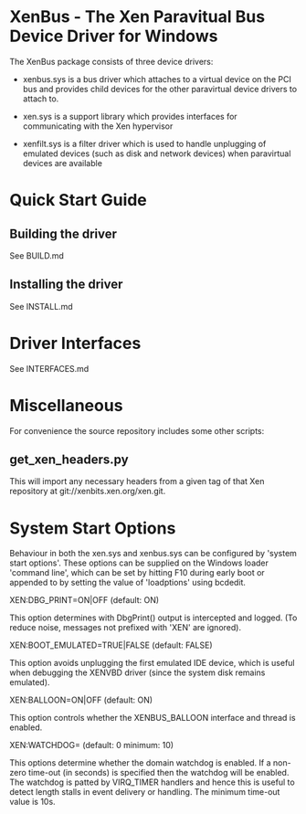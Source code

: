 XenBus - The Xen Paravitual Bus Device Driver for Windows
=========================================================

The XenBus package consists of three device drivers:

*    xenbus.sys is a bus driver which attaches to a virtual device on the PCI
     bus and provides child devices for the other paravirtual device drivers
     to attach to.

*    xen.sys is a support library which provides interfaces for communicating
     with the Xen hypervisor

*    xenfilt.sys is a filter driver which is used to handle unplugging of
     emulated devices (such as disk and network devices) when paravirtual
     devices are available 

Quick Start Guide
=================

Building the driver
-------------------

See BUILD.md

Installing the driver
---------------------

See INSTALL.md

Driver Interfaces
=================

See INTERFACES.md

Miscellaneous
=============

For convenience the source repository includes some other scripts:

get_xen_headers.py
------------------

This will import any necessary headers from a given tag of that Xen
repository at git://xenbits.xen.org/xen.git.

System Start Options
====================

Behaviour in both the xen.sys and xenbus.sys can be configured by 'system
start options'. These options can be supplied on the Windows loader 'command
line', which can be set by hitting F10 during early boot or appended to by
setting the value of 'loadptions' using bcdedit.

XEN:DBG_PRINT=ON|OFF (default: ON)

This option determines with DbgPrint() output is intercepted and logged.
(To reduce noise, messages not prefixed with 'XEN' are ignored).

XEN:BOOT_EMULATED=TRUE|FALSE (default: FALSE)

This option avoids unplugging the first emulated IDE device, which is
useful when debugging the XENVBD driver (since the system disk remains
emulated).

XEN:BALLOON=ON|OFF (default: ON)

This option controls whether the XENBUS_BALLOON interface and thread is
enabled.

XEN:WATCHDOG=<TIME-OUT> (default: 0 minimum: 10)

This options determine whether the domain watchdog is enabled. If a non-zero
time-out (in seconds) is specified then the watchdog will be enabled. The
watchdog is patted by VIRQ_TIMER handlers and hence this is useful to
detect length stalls in event delivery or handling. The minimum time-out
value is 10s.
